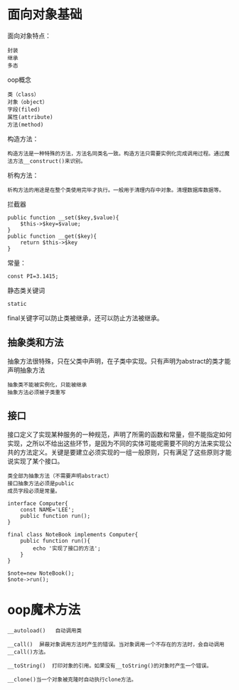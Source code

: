 # 面向对象基础 #
面向对象特点：

	封装
	继承
	多态

oop概念

	类（class）
	对象（object）
	字段(filed)
	属性(attribute)
	方法(method)

构造方法：

	构造方法是一种特殊的方法，方法名同类名一致。构造方法只需要实例化完成调用过程。通过魔法方法__construct()来识别。

析构方法：

	析构方法的用途是在整个类使用完毕才执行。一般用于清理内存中对象。清理数据库数据等。

拦截器

	public function __set($key,$value){
		$this->$key=$value;
	}
	public function __get($key){
		return $this->$key
	}
	
常量：

	const PI=3.1415;

静态类关键词  

	static
 	
final关键字可以防止类被继承，还可以防止方法被继承。
## 抽象类和方法 ##
抽象方法很特殊，只在父类中声明，在子类中实现。只有声明为abstract的类才能声明抽象方法

	抽象类不能被实例化，只能被继承
	抽象方法必须被子类重写

## 接口 ##
接口定义了实现某种服务的一种规范，声明了所需的函数和常量，但不能指定如何实现，之所以不给出这些环节，是因为不同的实体可能呢需要不同的方法来实现公共的方法定义。关键是要建立必须实现的一组一般原则，只有满足了这些原则才能说实现了某个接口。

	类全部为抽象方法（不需要声明abstract）
	接口抽象方法必须是public
	成员字段必须是常量。

	interface Computer{
	    const NAME='LEE';
	    public function run();
	}

	final class NoteBook implements Computer{
	    public function run(){
	        echo '实现了接口的方法';
	    }
	}

	$note=new NoteBook();
	$note->run();


# oop魔术方法 #

	__autoload()   自动调用类

	__call()  屏蔽对象调用方法时产生的错误。当对象调用一个不存在的方法时，会自动调用__call()方法。

	__toString()  打印对象的引用。如果没有__toString()的对象时产生一个错误。

	__clone()当一个对象被克隆时自动执行clone方法。